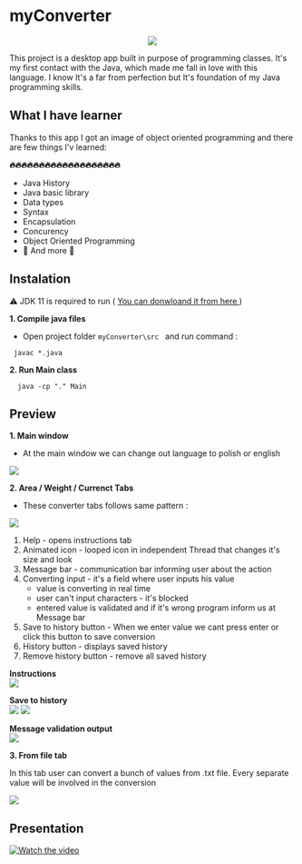 # myConverter

<p align="center"> <img src="../assets/assets/myConverter.gif"> </p> 

  This project is a desktop app built in purpose of programming classes. 
It's my first contact with the Java, which made me fall in love with this language.
I know It's a far from perfection but It's foundation of my Java programming skills.

## What I have learner
  Thanks to this app I got an image of object oriented programming and there are few things I'v learned:  
  
  **:fire::fire::fire::fire::fire::fire::fire::fire::fire::fire::fire::fire::fire::fire::fire::fire::fire::fire::fire:** 
  - Java History
  - Java basic library
  - Data types
  - Syntax
  - Encapsulation
  - Concurency 
  - Object Oriented Programming 
  - :metal: And more :metal:

## Instalation
  :warning:  JDK 11 is required to run
 ( <a href="https://www.oracle.com/java/technologies/javase-jdk11-downloads.html">You can donwloand it from here </a>)

**1. Compile java files**  
  * Open project folder `myConverter\src `  and run command :    
 ```
  javac *.java
 ```
 
**2. Run Main class**  
 ```
   java -cp "." Main
 ```
 
 ## Preview
 
 **1. Main window**  
   - At the main window we can change out language to polish or english
   
 ![](../assets/assets/main.png)
 
 **2. Area / Weight / Currenct Tabs**  
   - These converter tabs follows same pattern :
   
 ![](../assets/assets/description.png)  
 1. Help - opens instructions tab
 2. Animated icon - looped icon in independent Thread that changes it's size and look
 3. Message bar - communication bar informing user about the action
 4. Converting input - it's a field where user inputs his value  
    - value is converting in real time  
    - user can't input characters - it's blocked  
    - entered value is validated and if it's wrong program inform us at Message bar
 5. Save to history button - When we enter value we cant press enter or click this button to save conversion
 6. History button - displays saved history
 7. Remove history button - remove all saved history

  **Instructions**  
  ![](../assets/assets/instructions.png)
  
  **Save to history**  
  ![](../assets/assets/save_byEnter.png) 
  ![](../assets/assets/conversionHistory.png) 
  
  **Message validation output**  
  ![](../assets/assets/validateInput.png) 

**3. From file tab**  

In this tab user can convert a bunch of values from .txt file. Every separate value will be involved in the conversion

![](../assets/assets/convertFromFile.png)  

## Presentation

[![Watch the video](https://www.justie.co.uk/wp-content/uploads/2019/03/media.ico)](https://youtu.be/vIuZEsUk4DE)
